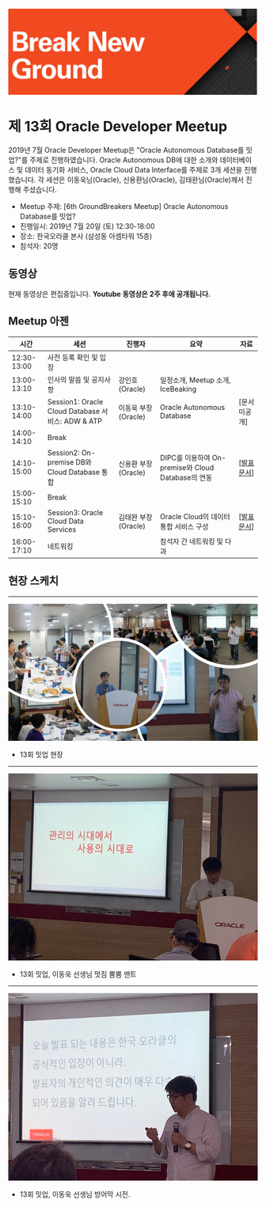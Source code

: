 ![](./images/logo.jpg)

# 제 13회 Oracle Developer Meetup

2019년 7월 Oracle Developer Meetup은 "Oracle Autonomous Database를 밋업?"를 주제로 진행하였습니다. Oracle Autonomous DB에 대한 소개와 데이터베이스 및 데이터 동기화 서비스, Oracle Cloud Data Interface를 주제로 3개 세션을 진행했습니다. 각 세션은 이동욱님(Oracle), 신용환님(Oracle), 김태완님(Oracle)께서 진행해 주셨습니다.

- Meetup 주제: [6th GroundBreakers Meetup] Oracle Autonomous Database를 밋업?
- 진행일시: 2019년 7월 20일 (토) 12:30-18:00
- 장소: 한국오라클 본사 (삼성동 아셈타워 15층)
- 참석자: 20명

## 동영상

현재 동영상은 편집중입니다. __Youtube 동영상은 2주 후에 공개됩니다.__


## Meetup 아젠

|시간|세션|진행자|요약|자료|
|--|--|--|--|--|
|12:30-13:00|사전 등록 확인 및 입장||||
|13:00-13:10|인사의 말씀 및 공지사항|강인호(Oracle)|일정소개, Meetup 소개, IceBeaking||
|13:10-14:00|Session1: Oracle Cloud Database 서비스: ADW & ATP|이동욱 부장(Oracle) |Oracle Autonomous Database|[문서미공개]|
|14:00-14:10|Break||||
|14:10-15:00|Session2: On-premise DB와 Cloud Database 통합|신용환 부장(Oracle)| DIPC를 이용하여 On-premise와 Cloud Database의 연동|[[발표문서](./docs/13th/On-premiseDB_Cloud_Database_201907.pdf)]|
|15:00-15:10|Break||||
|15:10-16:00|Session3: Oracle Cloud Data Services|김태완 부장(Oracle)|Oracle Cloud의 데이터 통합 서비스 구성|[[발표문서](https://www.slideshare.net/TaewanKim/13-oracle-developer-meetup-oracle-cloud-data-interface20190720)]|
|16:00-17:10|네트워킹||참석자 간 네트워킹 및 다과||

## 현장 스케치

----
![](./images/13th/010.jpg)
- 13회 밋업 현장

----
![](./images/13th/020.jpeg)
- 13회 밋업, 이동욱 선생님 멋짐 뿜뿜 맨트
----
![](./images/13th/030.jpeg)
- 13회 밋업, 이동욱 선생님 방어막 시전.
